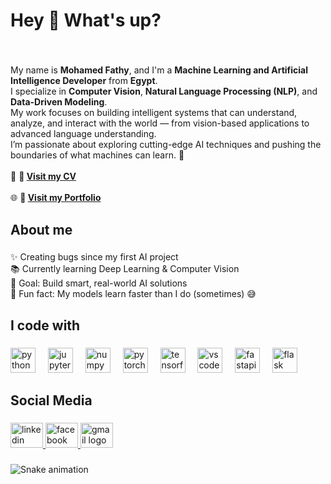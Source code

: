 <h1 align="left">Hey 👋 What's up?</h1>

###

<br clear="both">

<p align="left">
  My name is <b>Mohamed Fathy</b>, and I'm a <b>Machine Learning and Artificial Intelligence Developer</b> from <b>Egypt</b>.<br>
  I specialize in <b>Computer Vision</b>, <b>Natural Language Processing (NLP)</b>, and <b>Data-Driven Modeling</b>.<br>
  My work focuses on building intelligent systems that can understand, analyze, and interact with the world — from vision-based applications to advanced language understanding.<br>
  I’m passionate about exploring cutting-edge AI techniques and pushing the boundaries of what machines can learn. 🤖
  <br><br>
  🔗 <b>📄 <a href="https://drive.google.com/file/d/1UGcc9o4j5xjSe4ZS-FQmBapl2VA1cKlK/view?usp=drive_link" target="_blank">Visit my CV</a></b><br><br>
  🌐 <b>💼 <a href="YOUR_PORTFOLIO_LINK_HERE" target="_blank">Visit my Portfolio</a></b>
</p>

###

<h2 align="left">About me</h2>

###

<p align="left">
  ✨ Creating bugs since my first AI project<br>
  📚 Currently learning Deep Learning & Computer Vision<br>
  🎯 Goal: Build smart, real-world AI solutions<br>
  🎲 Fun fact: My models learn faster than I do (sometimes) 😅
</p>

###

<h2 align="left">I code with</h2>

###

<div align="left">
  <img src="https://cdn.jsdelivr.net/gh/devicons/devicon/icons/python/python-original.svg" height="40" alt="python logo"  />
  <img width="12" />
  <img src="https://cdn.jsdelivr.net/gh/devicons/devicon/icons/jupyter/jupyter-original.svg" height="40" alt="jupyter logo"  />
  <img width="12" />
  <img src="https://cdn.jsdelivr.net/gh/devicons/devicon/icons/numpy/numpy-original.svg" height="40" alt="numpy logo"  />
  <img width="12" />
  <img src="https://cdn.jsdelivr.net/gh/devicons/devicon/icons/pytorch/pytorch-original.svg" height="40" alt="pytorch logo"  />
  <img width="12" />
  <img src="https://cdn.jsdelivr.net/gh/devicons/devicon/icons/tensorflow/tensorflow-original.svg" height="40" alt="tensorflow logo"  />
  <img width="12" />
  <img src="https://cdn.jsdelivr.net/gh/devicons/devicon/icons/vscode/vscode-original.svg" height="40" alt="vscode logo"  />
  <img width="12" />
  <img src="https://cdn.jsdelivr.net/gh/devicons/devicon/icons/fastapi/fastapi-original.svg" height="40" alt="fastapi logo"  />
  <img width="12" />
  <img src="https://cdn.jsdelivr.net/gh/devicons/devicon/icons/flask/flask-original.svg" height="40" alt="flask logo"  />
</div>

###

<h2 align="left">Social Media</h2>

###

<div align="left">
  <a href="https://www.linkedin.com/in/mohamed-basha5" target="_blank">
    <img src="https://raw.githubusercontent.com/maurodesouza/profile-readme-generator/master/src/assets/icons/social/linkedin/default.svg" width="52" height="40" alt="linkedin logo"  />
  </a>
  <a href="https://www.facebook.com/share/1CbcNyeuXX/" target="_blank">
    <img src="https://raw.githubusercontent.com/maurodesouza/profile-readme-generator/master/src/assets/icons/social/facebook/default.svg" width="52" height="40" alt="facebook logo"  />
  </a>
  <a href="mf582003@gmail.com" target="_blank">
    <img src="https://raw.githubusercontent.com/maurodesouza/profile-readme-generator/master/src/assets/icons/social/gmail/default.svg" width="52" height="40" alt="gmail logo"  />
  </a>
</div>

###

<img src="https://raw.githubusercontent.com/MohamedFBasha/MohamedFBasha/output/snake.svg" alt="Snake animation" />

###
